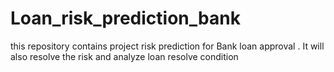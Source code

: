 # Loan_risk_prediction_bank
this repository contains  project    risk prediction  for Bank  loan approval . It will also  resolve  the risk and analyze  loan  resolve condition 
